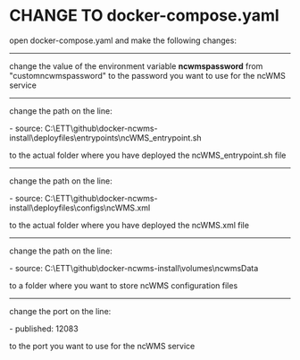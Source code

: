 # CHANGE TO docker-compose.yaml

 open docker-compose.yaml and make the following changes:

---

change the value of the environment variable **ncwmspassword** from "customncwmspassword" to the password you want to use for the ncWMS service

---

change the path on the line: 

\- source: C:\ETT\github\docker-ncwms-install\deployfiles\entrypoints\ncWMS_entrypoint.sh

to the actual folder where you have deployed the ncWMS_entrypoint.sh file

---

change the path on the line: 

\- source: C:\ETT\github\docker-ncwms-install\deployfiles\configs\ncWMS.xml

to the actual folder where you have deployed the ncWMS.xml file 

---

change the path on the line: 

\- source: C:\ETT\github\docker-ncwms-install\volumes\ncwmsData

to a folder where you want to store ncWMS configuration files


---

change the port on the line:

\- published: 12083

to the port you want to use for the ncWMS service


 


